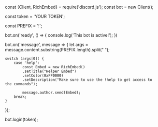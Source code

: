 const {Client, RichEmbed} = require('discord.js');
const bot = new Client();

const token = 'YOUR TOKEN';

const PREFIX = '!';


bot.on('ready', () => {
    console.log('This bot is active!');
})

bot.on('message', message => {
    let args = message.content.substring(PREFIX.length).split(" ");
    

    switch (args[0]) { 
        case 'help':
            const Embed = new RichEmbed()
            .setTitle("Helper Embed")
            .setColor(0xFF0000)
            .setDescription("Make sure to use the !help to get access to the commands");

            message.author.send(Embed);
        break;
    }


});

            
                        
bot.login(token);
